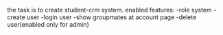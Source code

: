 the task is to create student-crm system. 
enabled features: 
-role system
-create user
-login user
-show groupmates at account page
-delete user(enabled only for admin)
